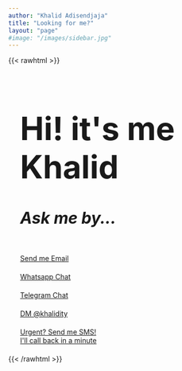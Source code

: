 ```yaml
---
author: "Khalid Adisendjaja"
title: "Looking for me?"
layout: "page"
#image: "/images/sidebar.jpg"
---
```

{{< rawhtml >}}
<style>
    .findme li {
        margin-bottom:20px;
    }
    </style>
<ul class="findme" style="list-style:none;">
    <li>
    <div style="margin-bottom:20px;font-size:2rem;">
<h1>Hi! it's me Khalid</h1>
<h5>Ask me by...</h5>
</div>
    </li>
    <li>
        <a class="clickme gmail-clr" href="mailto:contact@khal.web.id" target="_blank">
            <span class="icon-mail">
            Send me Email
            </span>
        </a>
    </li>
    <li>
        <a class="clickme whatsapp-clr" href="whatsapp://send?phone=+62818228467&text=Hi!%20" target="_blank">
            <span class="icon-chat">
            Whatsapp Chat
            </span>
        </a>
    </li>
    <li>
        <a class="clickme telegram-clr" href="https://t.me/khalidity" target="_blank">
            <span class="icon-chat">
            Telegram Chat
            </span>
        </a>
    </li>
    <li>
        <a class="clickme twitter-clr" href="https://twitter.com/messages/compose?recipient_id=14636911&text=Hi,%20" target="_blank">
            <span class="icon-twitter" >
            DM @khalidity
            </span>
        </a>
    </li>
    <li>
        <a class="clickme android-clr" href="sms:+62818228467" target="_blank">
            <span class="icon-phone">
            Urgent? Send me SMS!
            </span>
            <br>
            <span>I'll call back in a minute</span>
        </a>
    </li>
</ul>
{{< /rawhtml >}}
